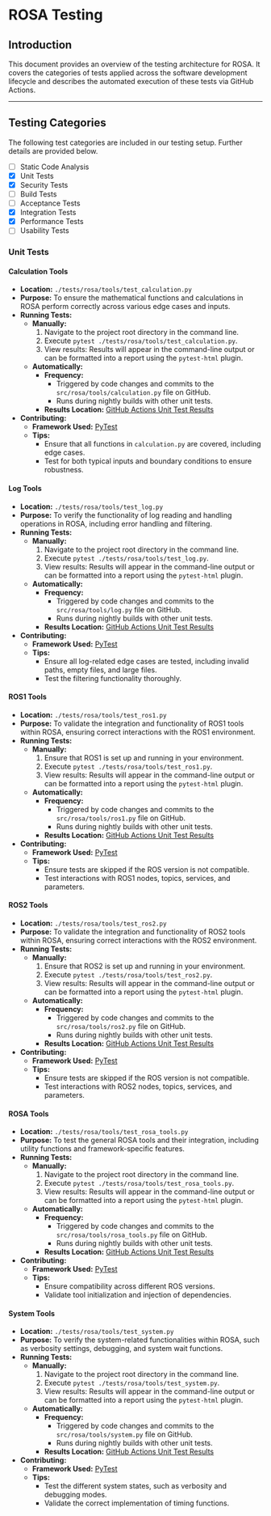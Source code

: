 # ROSA Testing

## Introduction
This document provides an overview of the testing architecture for ROSA. It covers the categories of tests applied across the software development lifecycle and describes the automated execution of these tests via GitHub Actions.

---

## Testing Categories

The following test categories are included in our testing setup. Further details are provided below.

- [ ] Static Code Analysis
- [x] Unit Tests
- [x] Security Tests
- [ ] Build Tests
- [ ] Acceptance Tests
- [x] Integration Tests
- [x] Performance Tests
- [ ] Usability Tests

### Unit Tests

#### Calculation Tools

- **Location:** `./tests/rosa/tools/test_calculation.py`
- **Purpose:** To ensure the mathematical functions and calculations in ROSA perform correctly across various edge cases and inputs.
- **Running Tests:**
  - **Manually:**
    1. Navigate to the project root directory in the command line.
    2. Execute `pytest ./tests/rosa/tools/test_calculation.py`.
    3. View results: Results will appear in the command-line output or can be formatted into a report using the `pytest-html` plugin.
  - **Automatically:**
    - **Frequency:**
      - Triggered by code changes and commits to the `src/rosa/tools/calculation.py` file on GitHub.
      - Runs during nightly builds with other unit tests.
    - **Results Location:** [GitHub Actions Unit Test Results](https://github.com/nasa-jpl/rosa/actions/workflows/unit-tests.yml)
- **Contributing:**
  - **Framework Used:** [PyTest](https://docs.pytest.org/en/8.2.x/)
  - **Tips:**
    - Ensure that all functions in `calculation.py` are covered, including edge cases.
    - Test for both typical inputs and boundary conditions to ensure robustness.

#### Log Tools

- **Location:** `./tests/rosa/tools/test_log.py`
- **Purpose:** To verify the functionality of log reading and handling operations in ROSA, including error handling and filtering.
- **Running Tests:**
  - **Manually:**
    1. Navigate to the project root directory in the command line.
    2. Execute `pytest ./tests/rosa/tools/test_log.py`.
    3. View results: Results will appear in the command-line output or can be formatted into a report using the `pytest-html` plugin.
  - **Automatically:**
    - **Frequency:**
      - Triggered by code changes and commits to the `src/rosa/tools/log.py` file on GitHub.
      - Runs during nightly builds with other unit tests.
    - **Results Location:** [GitHub Actions Unit Test Results](https://github.com/nasa-jpl/rosa/actions/workflows/unit-tests.yml)
- **Contributing:**
  - **Framework Used:** [PyTest](https://docs.pytest.org/en/8.2.x/)
  - **Tips:**
    - Ensure all log-related edge cases are tested, including invalid paths, empty files, and large files.
    - Test the filtering functionality thoroughly.

#### ROS1 Tools

- **Location:** `./tests/rosa/tools/test_ros1.py`
- **Purpose:** To validate the integration and functionality of ROS1 tools within ROSA, ensuring correct interactions with the ROS1 environment.
- **Running Tests:**
  - **Manually:**
    1. Ensure that ROS1 is set up and running in your environment.
    2. Execute `pytest ./tests/rosa/tools/test_ros1.py`.
    3. View results: Results will appear in the command-line output or can be formatted into a report using the `pytest-html` plugin.
  - **Automatically:**
    - **Frequency:**
      - Triggered by code changes and commits to the `src/rosa/tools/ros1.py` file on GitHub.
      - Runs during nightly builds with other unit tests.
    - **Results Location:** [GitHub Actions Unit Test Results](https://github.com/nasa-jpl/rosa/actions/workflows/unit-tests.yml)
- **Contributing:**
  - **Framework Used:** [PyTest](https://docs.pytest.org/en/8.2.x/)
  - **Tips:**
    - Ensure tests are skipped if the ROS version is not compatible.
    - Test interactions with ROS1 nodes, topics, services, and parameters.

#### ROS2 Tools

- **Location:** `./tests/rosa/tools/test_ros2.py`
- **Purpose:** To validate the integration and functionality of ROS2 tools within ROSA, ensuring correct interactions with the ROS2 environment.
- **Running Tests:**
  - **Manually:**
    1. Ensure that ROS2 is set up and running in your environment.
    2. Execute `pytest ./tests/rosa/tools/test_ros2.py`.
    3. View results: Results will appear in the command-line output or can be formatted into a report using the `pytest-html` plugin.
  - **Automatically:**
    - **Frequency:**
      - Triggered by code changes and commits to the `src/rosa/tools/ros2.py` file on GitHub.
      - Runs during nightly builds with other unit tests.
    - **Results Location:** [GitHub Actions Unit Test Results](https://github.com/nasa-jpl/rosa/actions/workflows/unit-tests.yml)
- **Contributing:**
  - **Framework Used:** [PyTest](https://docs.pytest.org/en/8.2.x/)
  - **Tips:**
    - Ensure tests are skipped if the ROS version is not compatible.
    - Test interactions with ROS2 nodes, topics, services, and parameters.

#### ROSA Tools

- **Location:** `./tests/rosa/tools/test_rosa_tools.py`
- **Purpose:** To test the general ROSA tools and their integration, including utility functions and framework-specific features.
- **Running Tests:**
  - **Manually:**
    1. Navigate to the project root directory in the command line.
    2. Execute `pytest ./tests/rosa/tools/test_rosa_tools.py`.
    3. View results: Results will appear in the command-line output or can be formatted into a report using the `pytest-html` plugin.
  - **Automatically:**
    - **Frequency:**
      - Triggered by code changes and commits to the `src/rosa/tools/rosa_tools.py` file on GitHub.
      - Runs during nightly builds with other unit tests.
    - **Results Location:** [GitHub Actions Unit Test Results](https://github.com/nasa-jpl/rosa/actions/workflows/unit-tests.yml)
- **Contributing:**
  - **Framework Used:** [PyTest](https://docs.pytest.org/en/8.2.x/)
  - **Tips:**
    - Ensure compatibility across different ROS versions.
    - Validate tool initialization and injection of dependencies.

#### System Tools

- **Location:** `./tests/rosa/tools/test_system.py`
- **Purpose:** To verify the system-related functionalities within ROSA, such as verbosity settings, debugging, and system wait functions.
- **Running Tests:**
  - **Manually:**
    1. Navigate to the project root directory in the command line.
    2. Execute `pytest ./tests/rosa/tools/test_system.py`.
    3. View results: Results will appear in the command-line output or can be formatted into a report using the `pytest-html` plugin.
  - **Automatically:**
    - **Frequency:**
      - Triggered by code changes and commits to the `src/rosa/tools/system.py` file on GitHub.
      - Runs during nightly builds with other unit tests.
    - **Results Location:** [GitHub Actions Unit Test Results](https://github.com/nasa-jpl/rosa/actions/workflows/unit-tests.yml)
- **Contributing:**
  - **Framework Used:** [PyTest](https://docs.pytest.org/en/8.2.x/)
  - **Tips:**
    - Test the different system states, such as verbosity and debugging modes.
    - Validate the correct implementation of timing functions.
